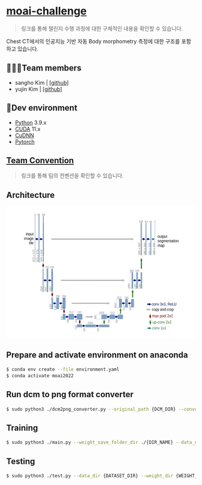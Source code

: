 # [moai-challenge](./inference.pdf)
> 링크를 통해 챌린지 수행 과정에 대한 구체적인 내용을 확인할 수 있습니다.

Chest CT에서의 인공지능 기반 자동 Body morphometry 측정에 대한 구조를 포함하고 있습니다.

## 🧑🏻‍💻Team members
- sangho Kim | [[github]](https://github.com/sangh0)
- yujin Kim | [[github]](https://github.com/yujinkim1)

## 🔨Dev environment
- [Python](https://www.python.org/downloads) 3.9.x
- [CUDA](https://developer.nvidia.com/cuda-toolkit) 11.x
- [CuDNN](https://developer.nvidia.com/cudnn)
- [Pytorch](https://pytorch.org/docs/stable/index.html)

## [Team Convention](./.github/README.md)
> 링크를 통해 팀의 컨벤션을 확인할 수 있습니다.

## Architecture
<img src="./.github/unet.png" width=600 height=350 />

## Prepare and activate environment on anaconda
```zsh
$ conda env create --file environment.yaml
$ conda activate moai2022
```

## Run dcm to png format converter
```zsh
$ sudo python3 ./dcm2png_converter.py --original_path {DCM_DIR} --convert_path {./ + 'image'}
```

## Training
```zsh
$ sudo python3 ./main.py --weight_save_folder_dir ./{DIR_NAME} --data_dir {DATASET_DIR} --num_classes {INT} --lr {1E} --end_lr {1E} --optimizer {OPTIMIZER} --epochs {INT} --ohem_loss_weight {DOUBLE} --dice_loss_weight {DOUBLE} --batch_size {INT} --weight_decay {1E} --num_filters {INT}
```

## Testing
```zsh
$ sudo python3 ./test.py --data_dir {DATASET_DIR} --weight_dir {WEIGHT_DIR} --submission_dir {SUB_DIR} --submission_save_dir {SAVE_DIR}
```